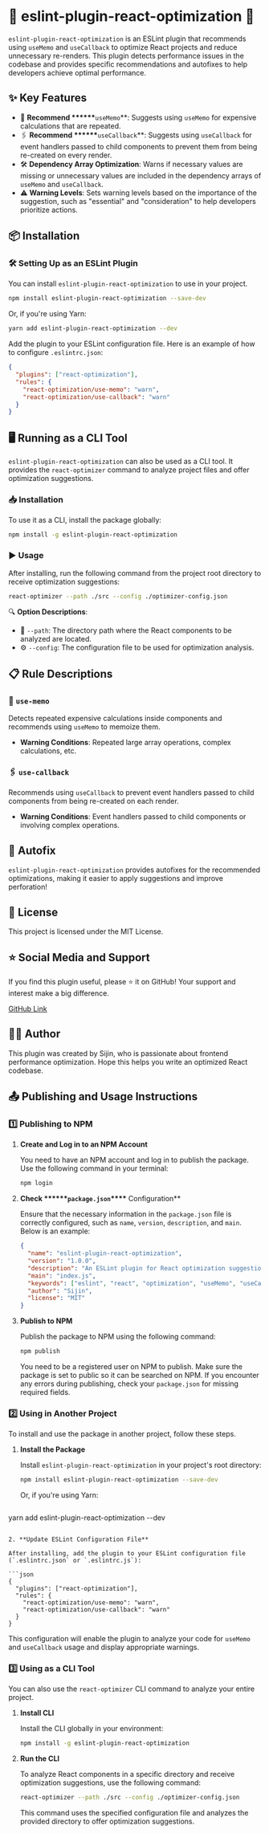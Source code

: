 # 🚀 eslint-plugin-react-optimization 🔧

`eslint-plugin-react-optimization` is an ESLint plugin that recommends using `useMemo` and `useCallback` to optimize React projects and reduce unnecessary re-renders. This plugin detects performance issues in the codebase and provides specific recommendations and autofixes to help developers achieve optimal performance.

## ✨ Key Features

- 🧠 **Recommend \*\*\*\*\*\***`useMemo`\*\*: Suggests using `useMemo` for expensive calculations that are repeated.
- 🖇️ **Recommend \*\*\*\*\*\***`useCallback`\*\*: Suggests using `useCallback` for event handlers passed to child components to prevent them from being re-created on every render.
- 🛠️ **Dependency Array Optimization**: Warns if necessary values are missing or unnecessary values are included in the dependency arrays of `useMemo` and `useCallback`.
- ⚠️ **Warning Levels**: Sets warning levels based on the importance of the suggestion, such as "essential" and "consideration" to help developers prioritize actions.

## 📦 Installation

### 🛠️ Setting Up as an ESLint Plugin

You can install `eslint-plugin-react-optimization` to use in your project.

```bash
npm install eslint-plugin-react-optimization --save-dev
```

Or, if you're using Yarn:

```bash
yarn add eslint-plugin-react-optimization --dev
```

Add the plugin to your ESLint configuration file. Here is an example of how to configure `.eslintrc.json`:

```json
{
  "plugins": ["react-optimization"],
  "rules": {
    "react-optimization/use-memo": "warn",
    "react-optimization/use-callback": "warn"
  }
}
```

## 🖥️ Running as a CLI Tool

`eslint-plugin-react-optimization` can also be used as a CLI tool. It provides the `react-optimizer` command to analyze project files and offer optimization suggestions.

### 📥 Installation

To use it as a CLI, install the package globally:

```bash
npm install -g eslint-plugin-react-optimization
```

### ▶️ Usage

After installing, run the following command from the project root directory to receive optimization suggestions:

```bash
react-optimizer --path ./src --config ./optimizer-config.json
```

🔍 **Option Descriptions**:

- 📂 `--path`: The directory path where the React components to be analyzed are located.
- ⚙️ `--config`: The configuration file to be used for optimization analysis.

## 📋 Rule Descriptions

### 🔄 `use-memo`

Detects repeated expensive calculations inside components and recommends using `useMemo` to memoize them.

- **Warning Conditions**: Repeated large array operations, complex calculations, etc.

### 🖇️ `use-callback`

Recommends using `useCallback` to prevent event handlers passed to child components from being re-created on each render.

- **Warning Conditions**: Event handlers passed to child components or involving complex operations.

## 🔧 Autofix

`eslint-plugin-react-optimization` provides autofixes for the recommended optimizations, making it easier to apply suggestions and improve perforation!

## 📜 License

This project is licensed under the MIT License.

## ⭐ Social Media and Support

If you find this plugin useful, please ⭐️ it on GitHub! Your support and interest make a big difference.

[GitHub Link](https://github.com/username/eslint-plugin-react-optimization)

## 👨‍💻 Author

This plugin was created by Sijin, who is passionate about frontend performance optimization. Hope this helps you write an optimized React codebase.

## 📤 Publishing and Usage Instructions

### 1️⃣ Publishing to NPM

1. **Create and Log in to an NPM Account**

   You need to have an NPM account and log in to publish the package. Use the following command in your terminal:

   ```bash
   npm login
   ```

2. **Check **\*\*****`package.json`**\*\*\*\*** Configuration\*\*

   Ensure that the necessary information in the `package.json` file is correctly configured, such as `name`, `version`, `description`, and `main`. Below is an example:

   ```json
   {
     "name": "eslint-plugin-react-optimization",
     "version": "1.0.0",
     "description": "An ESLint plugin for React optimization suggestions like useMemo and useCallback.",
     "main": "index.js",
     "keywords": ["eslint", "react", "optimization", "useMemo", "useCallback"],
     "author": "Sijin",
     "license": "MIT"
   }
   ```

3. **Publish to NPM**

   Publish the package to NPM using the following command:

   ```bash
   npm publish
   ```

   You need to be a registered user on NPM to publish. Make sure the package is set to public so it can be searched on NPM. If you encounter any errors during publishing, check your `package.json` for missing required fields.

### 2️⃣ Using in Another Project

To install and use the package in another project, follow these steps.

1. **Install the Package**

   Install `eslint-plugin-react-optimization` in your project's root directory:

   ```bash
   npm install eslint-plugin-react-optimization --save-dev
   ```

   Or, if you're using Yarn:

   ```bash

   ```

yarn add eslint-plugin-react-optimization --dev

````

2. **Update ESLint Configuration File**

After installing, add the plugin to your ESLint configuration file (`.eslintrc.json` or `.eslintrc.js`):

```json
{
  "plugins": ["react-optimization"],
  "rules": {
    "react-optimization/use-memo": "warn",
    "react-optimization/use-callback": "warn"
  }
}
````

This configuration will enable the plugin to analyze your code for `useMemo` and `useCallback` usage and display appropriate warnings.

### 3️⃣ Using as a CLI Tool

You can also use the `react-optimizer` CLI command to analyze your entire project.

1. **Install CLI**

   Install the CLI globally in your environment:

   ```bash
   npm install -g eslint-plugin-react-optimization
   ```

2. **Run the CLI**

   To analyze React components in a specific directory and receive optimization suggestions, use the following command:

   ```bash
   react-optimizer --path ./src --config ./optimizer-config.json
   ```

   This command uses the specified configuration file and analyzes the provided directory to offer optimization suggestions.
